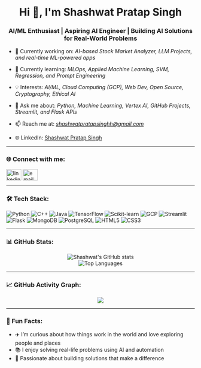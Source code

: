 <h1 align="center">Hi 👋, I'm Shashwat Pratap Singh</h1>
<h3 align="center">AI/ML Enthusiast | Aspiring AI Engineer | Building AI Solutions for Real-World Problems</h3>

- 🔭 Currently working on: *AI-based Stock Market Analyzer, LLM Projects, and real-time ML-powered apps*

- 🌱 Currently learning: *MLOps, Applied Machine Learning, SVM, Regression, and Prompt Engineering*

- 💡 Interests: *AI/ML, Cloud Computing (GCP), Web Dev, Open Source, Cryptography, Ethical AI*

- 🧠 Ask me about: *Python, Machine Learning, Vertex AI, GitHub Projects, Streamlit, and Flask APIs*

- 📫 Reach me at: *shashwatpratapsinghh@gmail.com*

- 🌐 LinkedIn: [Shashwat Pratap Singh](https://www.linkedin.com/in/shashwat-pratap-singh-20757828a)

---

### 🌐 Connect with me:
<p align="left">
<a href="https://www.linkedin.com/in/shashwat-pratap-singh-20757828a" target="blank"><img align="center" src="https://cdn.jsdelivr.net/npm/simple-icons@v3/icons/linkedin.svg" alt="linkedin" height="30" width="40" /></a>
<a href="mailto:shashwatpratapsinghh@gmail.com"><img align="center" src="https://cdn.jsdelivr.net/npm/simple-icons@v3/icons/gmail.svg" alt="email" height="30" width="40" /></a>
</p>

---

### 🛠 Tech Stack:

![Python](https://img.shields.io/badge/-Python-333?style=flat&logo=python)
![C++](https://img.shields.io/badge/-C++-00599C?logo=cplusplus&logoColor=white)
![Java](https://img.shields.io/badge/-Java-ED8B00?logo=java&logoColor=white)
![TensorFlow](https://img.shields.io/badge/-TensorFlow-FF6F00?logo=tensorflow&logoColor=white)
![Scikit-learn](https://img.shields.io/badge/-Scikit--learn-F7931E?logo=scikit-learn&logoColor=white)
![GCP](https://img.shields.io/badge/-GCP-4285F4?logo=googlecloud&logoColor=white)
![Streamlit](https://img.shields.io/badge/-Streamlit-FF4B4B?logo=streamlit&logoColor=white)
![Flask](https://img.shields.io/badge/-Flask-000000?logo=flask&logoColor=white)
![MongoDB](https://img.shields.io/badge/-MongoDB-47A248?logo=mongodb&logoColor=white)
![PostgreSQL](https://img.shields.io/badge/-PostgreSQL-4169E1?logo=postgresql&logoColor=white)
![HTML5](https://img.shields.io/badge/-HTML5-E34F26?logo=html5&logoColor=white)
![CSS3](https://img.shields.io/badge/-CSS3-1572B6?logo=css3&logoColor=white)

---

### 📊 GitHub Stats:

<p align="center">
  <img src="https://github-readme-stats.vercel.app/api?username=ishashwatthakur&show_icons=true&theme=tokyonight" alt="Shashwat's GitHub stats" />
  <br />
  <img src="https://github-readme-stats.vercel.app/api/top-langs/?username=ishashwatthakur&layout=compact&theme=tokyonight" alt="Top Languages" />
</p>

---

### 📈 GitHub Activity Graph:

<p align="center">
  <img src="https://github-readme-activity-graph.cyclic.app/graph?username=ishashwatthakur&theme=react-dark" />
</p>

---

### 🚀 Fun Facts:

- ✈️ I’m curious about how things work in the world and love exploring people and places  
- 📚 I enjoy solving real-life problems using AI and automation  
- 🎯 Passionate about building solutions that make a difference  
